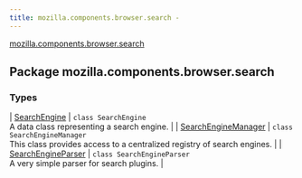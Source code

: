 ```yaml
---
title: mozilla.components.browser.search - 
---
```


[mozilla.components.browser.search](./index.html)

## Package mozilla.components.browser.search

### Types

| [SearchEngine](-search-engine/index.html) | `class SearchEngine`<br>A data class representing a search engine. |
| [SearchEngineManager](-search-engine-manager/index.html) | `class SearchEngineManager`<br>This class provides access to a centralized registry of search engines. |
| [SearchEngineParser](-search-engine-parser/index.html) | `class SearchEngineParser`<br>A very simple parser for search plugins. |

